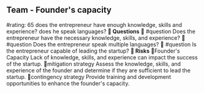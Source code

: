 

## Team - Founder's capacity
#rating: 65
does the entrepreneur have enough knowledge, skills and experience? does he speak languages?
**💭 Questions**
💭 #question Does the entrepreneur have the necessary knowledge, skills, and experience?
 💭 #question Does the entrepreneur speak multiple languages?
 💭 #question Is the entrepreneur capable of leading the startup?
**🚨 Risks**
🚨Founder's Capacity
Lack of knowledge, skills, and experience can impact the success of the startup.
🚨mitigation strategy
Assess the knowledge, skills, and experience of the founder and determine if they are sufficient to lead the startup.
🚨contingency strategy
Provide training and development opportunities to enhance the founder's capacity.




